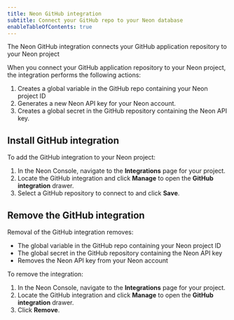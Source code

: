 ```yaml
---
title: Neon GitHub integration
subtitle: Connect your GitHub repo to your Neon database
enableTableOfContents: true
---
```


The Neon GitHub integration connects your GitHub application repository to your Neon project

When you connect your GitHub application repository to your Neon project, the integration performs the following actions:

1. Creates a global variable in the GitHub repo containing your Neon project ID
2. Generates a new Neon API key for your Neon account.
3. Creates a global secret in the GitHub repository containing the Neon API key.

## Install GitHub integration

To add the GitHub integration to your Neon project:

1. In the Neon Console, navigate to the **Integrations** page for your project.
2. Locate the GitHub integration and click **Manage** to open the **GitHub integration** drawer.
3. Select a GitHub repository to connect to and click **Save**.

## Remove the GitHub integration

Removal of the GitHub integration removes:

- The global variable in the GitHub repo containing your Neon project ID 
- The global secret in the GitHub repository containing the Neon API key
- Removes the Neon API key from your Neon account

To remove the integration:

1. In the Neon Console, navigate to the **Integrations** page for your project.
2. Locate the GitHub integration and click **Manage** to open the **GitHub integration** drawer.
3. Click **Remove**.